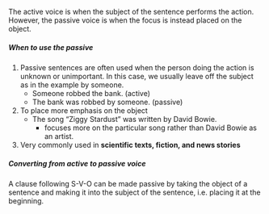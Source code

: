 The active voice is when the subject of the sentence performs the action. However, the passive voice is when the focus is instead placed on the object.

##### When to use the passive
1. Passive sentences are often used when the person doing the action is unknown or unimportant. In this case, we usually leave off the subject as in the example by someone.
	- Someone robbed the bank. (active)
	- The bank was robbed by someone. (passive)
2. To place more emphasis on the object
	- The song “Ziggy Stardust” was written by David Bowie.
		- focuses more on the particular song rather than David Bowie as an artist.
3. Very commonly used in **scientific texts, fiction, and news stories**

##### Converting from active to passive voice
A clause following S-V-O can be made passive by taking the object of a sentence and making it into the subject of the sentence, i.e. placing it at the beginning.